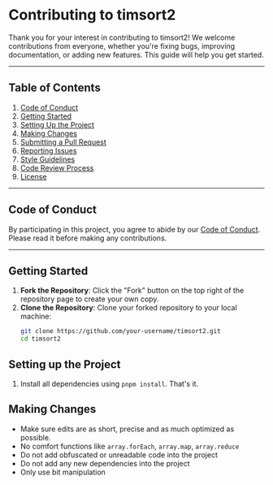 # Contributing to timsort2

Thank you for your interest in contributing to timsort2! We welcome contributions from everyone, whether you're fixing bugs, improving documentation, or adding new features. This guide will help you get started.

---

## Table of Contents
1. [Code of Conduct](#code-of-conduct)
2. [Getting Started](#getting-started)
3. [Setting Up the Project](#setting-up-the-project)
4. [Making Changes](#making-changes)
5. [Submitting a Pull Request](#submitting-a-pull-request)
6. [Reporting Issues](#reporting-issues)
7. [Style Guidelines](#style-guidelines)
8. [Code Review Process](#code-review-process)
9. [License](#license)

---

## Code of Conduct

By participating in this project, you agree to abide by our [Code of Conduct](CODE_OF_CONDUCT.md). Please read it before making any contributions.

---

## Getting Started

1. **Fork the Repository**: Click the "Fork" button on the top right of the repository page to create your own copy.
2. **Clone the Repository**: Clone your forked repository to your local machine:
   ```bash
   git clone https://github.com/your-username/timsort2.git
   cd timsort2
   ```

## Setting up the Project

1. Install all dependencies using `pnpm install`. That's it.

## Making Changes

- Make sure edits are as short, precise and as much optimized as possible.
- No comfort functions like `array.forEach`, `array.map`, `array.reduce`
- Do not add obfuscated or unreadable code into the project
- Do not add any new dependencies into the project
- Only use bit manipulation
